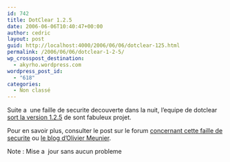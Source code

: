 ```yaml
---
id: 742
title: DotClear 1.2.5
date: 2006-06-06T10:40:47+00:00
author: cedric
layout: post
guid: http://localhost:4000/2006/06/06/dotclear-125.html
permalink: /2006/06/06/dotclear-1-2-5/
wp_crosspost_destination:
  - akyrho.wordpress.com
wordpress_post_id:
  - "618"
categories:
  - Non classé
---
```

<img src="https://i0.wp.com/parenthese.be/dotclear/images/dotclear.png?w=900" alt="" data-recalc-dims="1" />Suite a  une faille de securite decouverte dans la nuit, l’equipe de dotclear [sort la version 1.2.5](http://www.dotclear.net/download.html) de sont fabuleux projet.

Pour en savoir plus, consulter le post sur le forum [concernant cette faille de securite](http://www.dotclear.net/forum/viewtopic.php?id=18707) ou [le blog d’Olivier Meunier](http://www.neokraft.net/post/2006/06/06/DotClear-125).

Note : Mise a  jour sans aucun probleme